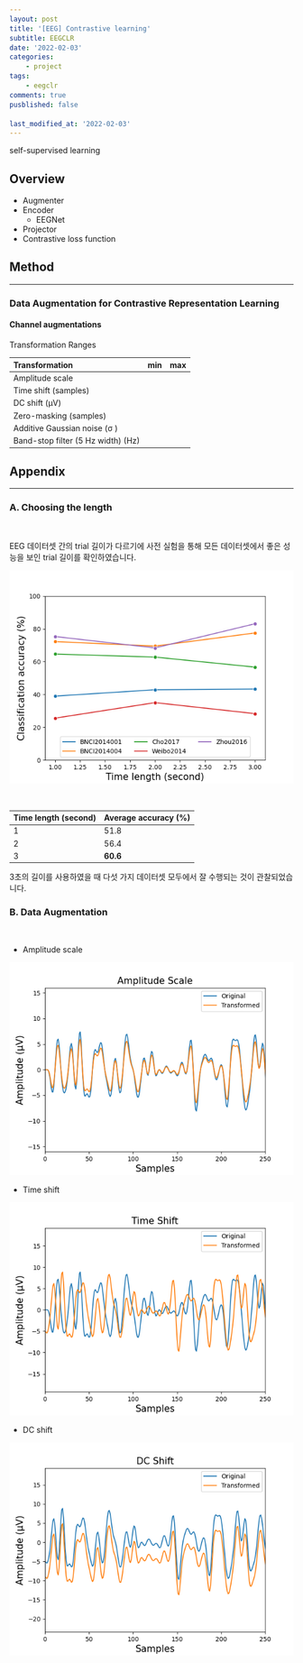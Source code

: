 ```yaml
---
layout: post
title: '[EEG] Contrastive learning'
subtitle: EEGCLR
date: '2022-02-03'
categories:
    - project
tags:
    - eegclr
comments: true
pusblished: false

last_modified_at: '2022-02-03'
---
```


self-supervised learning

## Overview

* Augmenter
* Encoder
    - EEGNet
* Projector
* Contrastive loss function

## Method

***

### Data Augmentation for Contrastive Representation Learning

#### Channel augmentations
Transformation Ranges

| Transformation                    | min | max |
|:----------------------------------|:---:|:---:|
| Amplitude scale                   | 
| Time shift (samples)              | 
| DC shift (µV)                     | 
| Zero-masking (samples)            | 
| Additive Gaussian noise (σ )      | 
| Band-stop filter (5 Hz width) (Hz)| 

## Appendix

***

### A. Choosing the length
<br/>

EEG 데이터셋 간의 trial 길이가 다르기에 사전 실험을 통해 모든 데이터셋에서 좋은 성능을 보인 trial 길이를 확인하였습니다.

<p align='center'>
<img src='https://github.com/HayoonSong/Images-for-Github-Pages/blob/main/project/2022-01-02-eegclr/TimeLength.png?raw=true', alt='Time length'>
</p>
<br/>

| Time length (second)| Average accuracy (%) |
|:--------------------|----------------------|
| 1                   |         51.8         |  
| 2                   |         56.4         |
| 3                   |       **60.6**       |   

3초의 길이를 사용하였을 때 다섯 가지 데이터셋 모두에서 잘 수행되는 것이 관찰되었습니다.  

### B. Data Augmentation
<br/>

* Amplitude scale

<p align='center'>
<img src='https://github.com/HayoonSong/Images-for-Github-Pages/blob/main/project/2022-01-02-eegclr/AmplitudeScale_0.8.png?raw=true', alt='Time length'>
</p>


* Time shift

<p align='center'>
<img src='https://github.com/HayoonSong/Images-for-Github-Pages/blob/main/project/2022-01-02-eegclr/TimeShift_-20.png?raw=true', alt='Time shift'>
</p>


* DC shift

<p align='center'>
<img src='https://github.com/HayoonSong/Images-for-Github-Pages/blob/main/project/2022-01-02-eegclr/DCshift_-4.png?raw=true', alt='DC shift'>
</p>


